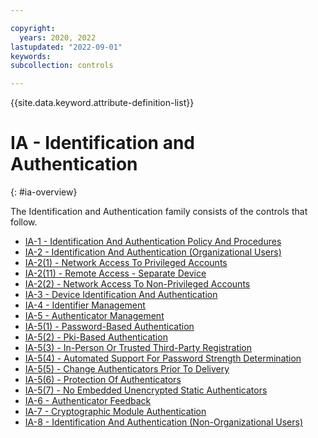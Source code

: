 ```yaml
---

copyright:
  years: 2020, 2022
lastupdated: "2022-09-01"
keywords: 
subcollection: controls

---
```




{{site.data.keyword.attribute-definition-list}}

# IA - Identification and Authentication
{: #ia-overview}

The Identification and Authentication family consists of the controls that follow.

- [IA-1 - Identification And Authentication Policy And Procedures](/docs/controls?topic=controls-ia-1)
- [IA-2 - Identification And Authentication (Organizational Users)](/docs/controls?topic=controls-ia-2)
- [IA-2(1) - Network Access To Privileged Accounts](/docs/controls?topic=controls-ia-2.1)
- [IA-2(11) - Remote Access - Separate Device](/docs/controls?topic=controls-ia-2.11)
- [IA-2(2) - Network Access To Non-Privileged Accounts](/docs/controls?topic=controls-ia-2.2)
- [IA-3 - Device Identification And Authentication](/docs/controls?topic=controls-ia-3)
- [IA-4 - Identifier Management](/docs/controls?topic=controls-ia-4)
- [IA-5 - Authenticator Management](/docs/controls?topic=controls-ia-5)
- [IA-5(1) - Password-Based Authentication](/docs/controls?topic=controls-ia-5.1)
- [IA-5(2) - Pki-Based Authentication](/docs/controls?topic=controls-ia-5.2)
- [IA-5(3) - In-Person Or Trusted Third-Party Registration](/docs/controls?topic=controls-ia-5.3)
- [IA-5(4) - Automated Support For Password Strength Determination](/docs/controls?topic=controls-ia-5.4)
- [IA-5(5) - Change Authenticators Prior To Delivery](/docs/controls?topic=controls-ia-5.5)
- [IA-5(6) - Protection Of Authenticators](/docs/controls?topic=controls-ia-5.6)
- [IA-5(7) - No Embedded Unencrypted Static Authenticators](/docs/controls?topic=controls-ia-5.7)
- [IA-6 - Authenticator Feedback](/docs/controls?topic=controls-ia-6)
- [IA-7 - Cryptographic Module Authentication](/docs/controls?topic=controls-ia-7)
- [IA-8 - Identification And Authentication (Non-Organizational Users)](/docs/controls?topic=controls-ia-8)



